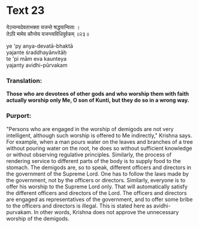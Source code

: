 # Text 23

येऽप्यन्यदेवताभक्ता यजन्ते श्रद्धयान्विताः ।  
तेऽपि मामेव कौन्तेय यजन्त्यविधिपूर्वकम् ॥२३॥

ye 'py anya-devatā-bhaktā  
yajante śraddhayānvitāḥ  
te 'pi mām eva kaunteya  
yajanty avidhi-pūrvakam



### Translation:

**Those who are devotees of other gods and who worship them with faith actually worship only Me, O son of Kunti, but they do so in a wrong way.**

### Purport:

"Persons who are engaged in the worship of demigods are not very intelligent, although such worship is offered to Me indirectly," Krishna says. For example, when a man pours water on the leaves and branches of a tree without pouring water on the root, he does so without sufficient knowledge or without observing regulative principles. Similarly, the process of rendering service to different parts of the body is to supply food to the stomach. The demigods are, so to speak, different officers and directors in the government of the Supreme Lord. One has to follow the laws made by the government, not by the officers or directors. Similarly, everyone is to offer his worship to the Supreme Lord only. That will automatically satisfy the different officers and directors of the Lord. The officers and directors are engaged as representatives of the government, and to offer some bribe to the officers and directors is illegal. This is stated here as avidhi-purvakam. In other words, Krishna does not approve the unnecessary worship of the demigods.